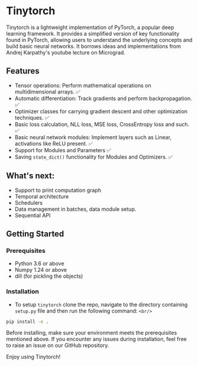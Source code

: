 # Tinytorch

Tinytorch is a lightweight implementation of PyTorch, a popular deep learning framework. It provides a simplified version of key functionality found in PyTorch, allowing users to understand the underlying concepts and build basic neural networks. It borrows ideas and implementations from Andrej Karpathy's youtube lecture on Micrograd.

## Features

- Tensor operations: Perform mathematical operations on multidimensional arrays. ✅
- Automatic differentiation: Track gradients and perform backpropagation. ✅
- Optimizer classes for carrying gradient descent and other optimization techniques. ✅
- Basic loss calculation, NLL loss, MSE loss, CrossEntropy loss and such. ✅
- Basic neural network modules: Implement layers such as Linear, activations like ReLU present. ✅
- Support for Modules and Parameters ✅
- Saving `state_dict()` functionality for Modules and Optimizers. ✅

## What's next:

- Support to print computation graph
- Temporal architecture
- Schedulers
- Data management in batches, data module setup.
- Sequential API

## Getting Started

### Prerequisites

- Python 3.6 or above
- Numpy 1.24 or above
- dill (for pickling the objects)

### Installation

- To setup `tinytorch` clone the repo, navigate to the directory containing `setup.py` file and then run the following command: `<br/>`

```sh
pip install -e .
```

Before installing, make sure your environment meets the prerequisites mentioned above. If you encounter any issues during installation, feel free to raise an issue on our GitHub repository.

Enjoy using Tinytorch!
